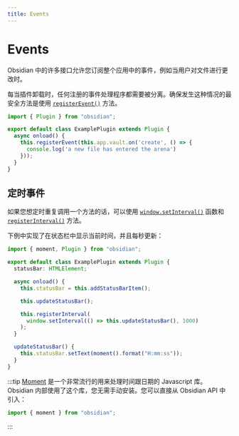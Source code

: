```yaml
---
title: Events
---
```

<!--
 * @Author: luhaifeng666 youzui@hotmail.com
 * @Date: 2022-08-23 19:36:06
 * @LastEditors: luhaifeng666
 * @LastEditTime: 2023-01-19 22:57:37
 * @Description: 
-->
# Events

Obsidian 中的许多接口允许您订阅整个应用中的事件，例如当用户对文件进行更改时。

每当插件卸载时，任何注册的事件处理程序都需要被分离。确保发生这种情况的最安全方法是使用 [`registerEvent()`](./reference/typescript/classes/Component.md#registerevent) 方法。

```ts {5-7}
import { Plugin } from "obsidian";

export default class ExamplePlugin extends Plugin {
  async onload() {
    this.registerEvent(this.app.vault.on('create', () => {
      console.log('a new file has entered the arena')
    }));
  }
}
```

## 定时事件

如果您想定时重复调用一个方法的话，可以使用 [`window.setInterval()`](https://developer.mozilla.org/en-US/docs/Web/API/setInterval) 函数和 [`registerInterval()`](reference/typescript/classes/Component.md#registerinterval) 方法。

下例中实现了在状态栏中显示当前时间，并且每秒更新：

```ts {11-13}
import { moment, Plugin } from "obsidian";

export default class ExamplePlugin extends Plugin {
  statusBar: HTMLElement;

  async onload() {
    this.statusBar = this.addStatusBarItem();

    this.updateStatusBar();

    this.registerInterval(
      window.setInterval(() => this.updateStatusBar(), 1000)
    );
  }

  updateStatusBar() {
    this.statusBar.setText(moment().format("H:mm:ss"));
  }
}
```

:::tip
[Moment](https://momentjs.com/) 是一个非常流行的用来处理时间跟日期的 Javascript 库。Obsidian 内部使用了这个库，您无需手动安装。您可以直接从 Obsidian API 中引入：

```ts
import { moment } from "obsidian";
```

:::
